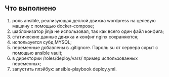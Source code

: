 ## Что выполнено

1) роль ansible, реализующая деплой движка wordpress на целевую машину с помощью docker-compose;
2) шаблонизатор jinja не использовал, так как всего один файл конфига;
3) статические данные движка и конфиг nginx сохраняются;
4) используется субд MYSQL;
5) переменные добавлены в .gitignore. Пароль su от сервера скрыт с помощью ansible vault;
6) в директории /roles/deploy/vars/ пример использованных переменных;
7) запустить плэйбук: ansible-playbook deploy.yml.

